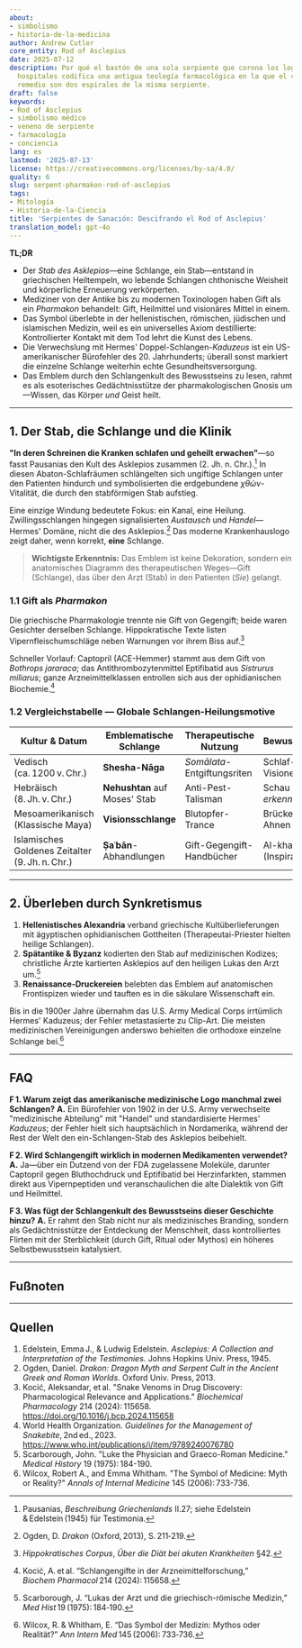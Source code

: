 ```yaml
---
about:
- simbolismo
- historia-de-la-medicina
author: Andrew Cutler
core_entity: Rod of Asclepius
date: 2025-07-12
description: Por qué el bastón de una sola serpiente que corona los logotipos de los
  hospitales codifica una antigua teología farmacológica en la que el veneno y el
  remedio son dos espirales de la misma serpiente.
draft: false
keywords:
- Rod of Asclepius
- simbolismo médico
- veneno de serpiente
- farmacología
- conciencia
lang: es
lastmod: '2025-07-13'
license: https://creativecommons.org/licenses/by-sa/4.0/
quality: 6
slug: serpent-pharmakon-rod-of-asclepius
tags:
- Mitología
- Historia-de-la-Ciencia
title: 'Serpientes de Sanación: Descifrando el Rod of Asclepius'
translation_model: gpt-4o
---
```


**TL;DR**

- Der *Stab des Asklepios*—eine Schlange, ein Stab—entstand in griechischen Heiltempeln, wo lebende Schlangen chthonische Weisheit und körperliche Erneuerung verkörperten.  
- Mediziner von der Antike bis zu modernen Toxinologen haben Gift als ein *Pharmakon* behandelt: Gift, Heilmittel und visionäres Mittel in einem.  
- Das Symbol überlebte in der hellenistischen, römischen, jüdischen und islamischen Medizin, weil es ein universelles Axiom destillierte: Kontrollierter Kontakt mit dem Tod lehrt die Kunst des Lebens.  
- Die Verwechslung mit Hermes' Doppel-Schlangen-*Kaduzeus* ist ein US-amerikanischer Bürofehler des 20. Jahrhunderts; überall sonst markiert die einzelne Schlange weiterhin echte Gesundheitsversorgung.  
- Das Emblem durch den Schlangenkult des Bewusstseins zu lesen, rahmt es als esoterisches Gedächtnisstütze der pharmakologischen Gnosis um—Wissen, das Körper *und* Geist heilt.  

---

## 1. Der Stab, die Schlange und die Klinik

**"In deren Schreinen die Kranken schlafen und geheilt erwachen"**—so fasst Pausanias den Kult des Asklepios zusammen (2. Jh. n. Chr.).[^1] 
In diesen Abaton-Schlafräumen schlängelten sich ungiftige Schlangen unter den Patienten hindurch und symbolisierten die erdgebundene *χθών*-Vitalität, die durch den stabförmigen Stab aufstieg.

Eine einzige Windung bedeutete Fokus: ein Kanal, eine Heilung. Zwillingsschlangen hingegen signalisierten *Austausch* und *Handel*—Hermes' Domäne, nicht die des Asklepios.[^2] 
Das moderne Krankenhauslogo zeigt daher, wenn korrekt, **eine** Schlange.

> **Wichtigste Erkenntnis:** Das Emblem ist keine Dekoration, sondern ein anatomisches Diagramm des therapeutischen Weges—Gift (Schlange), das über den Arzt (Stab) in den Patienten (*Sie*) gelangt.

### 1.1 Gift als *Pharmakon*

Die griechische Pharmakologie trennte nie Gift von Gegengift; beide waren Gesichter derselben Schlange. 
Hippokratische Texte listen Vipernfleischumschläge neben Warnungen vor ihrem Biss auf.[^3]

Schneller Vorlauf: Captopril (ACE-Hemmer) stammt aus dem Gift von *Bothrops jararaca*; das Antithrombozytenmittel Eptifibatid aus *Sistrurus miliarus*; ganze Arzneimittelklassen entrollen sich aus der ophidianischen Biochemie.[^4]

### 1.2 Vergleichstabelle — Globale Schlangen-Heilungsmotive

| Kultur & Datum | Emblematische Schlange | Therapeutische Nutzung | Bewusstseinsmotiv |
|---------------|-------------------|-----------------|---------------------|
| Vedisch (ca. 1200 v. Chr.) | **Shesha-Nāga** | *Somālata*-Entgiftungsriten | Schlaf-Yoga-Visionen |
| Hebräisch (8. Jh. v. Chr.) | **Nehushtan** auf Moses' Stab | Anti-Pest-Talisman | Schau → lebe → *erkenne* |
| Mesoamerikanisch (Klassische Maya) | **Visionsschlange** | Blutopfer-Trance | Brücke zu den Ahnen |
| Islamisches Goldenes Zeitalter (9. Jh. n. Chr.) | **Ṣaʿbān**-Abhandlungen | Gift-Gegengift-Handbücher | Al-khawāṭir (Inspiration) |

---

## 2. Überleben durch Synkretismus

1. **Hellenistisches Alexandria** verband griechische Kultüberlieferungen mit ägyptischen ophidianischen Gottheiten (Therapeutai-Priester hielten heilige Schlangen).  
2. **Spätantike & Byzanz** kodierten den Stab auf medizinischen Kodizes; christliche Ärzte kartierten Asklepios auf den heiligen Lukas den Arzt um.[^5]  
3. **Renaissance-Druckereien** belebten das Emblem auf anatomischen Frontispizen wieder und tauften es in die säkulare Wissenschaft ein.  

Bis in die 1900er Jahre übernahm das U.S. Army Medical Corps irrtümlich Hermes' Kaduzeus; der Fehler metastasierte zu Clip-Art. Die meisten medizinischen Vereinigungen anderswo behielten die orthodoxe einzelne Schlange bei.[^6]

---

## FAQ

**F 1. Warum zeigt das amerikanische medizinische Logo manchmal zwei Schlangen?** 
**A.** Ein Bürofehler von 1902 in der U.S. Army verwechselte "medizinische Abteilung" mit "Handel" und standardisierte Hermes' *Kaduzeus*; der Fehler hielt sich hauptsächlich in Nordamerika, während der Rest der Welt den ein-Schlangen-Stab des Asklepios beibehielt. 

**F 2. Wird Schlangengift wirklich in modernen Medikamenten verwendet?** 
**A.** Ja—über ein Dutzend von der FDA zugelassene Moleküle, darunter Captopril gegen Bluthochdruck und Eptifibatid bei Herzinfarkten, stammen direkt aus Vipernpeptiden und veranschaulichen die alte Dialektik von Gift und Heilmittel. 

**F 3. Was fügt der Schlangenkult des Bewusstseins dieser Geschichte hinzu?** 
**A.** Er rahmt den Stab nicht nur als medizinisches Branding, sondern als Gedächtnisstütze der Entdeckung der Menschheit, dass kontrolliertes Flirten mit der Sterblichkeit (durch Gift, Ritual oder Mythos) ein höheres Selbstbewusstsein katalysiert. 

---

## Fußnoten

[^1]: Pausanias, *Beschreibung Griechenlands* II.27; siehe Edelstein & Edelstein (1945) für Testimonia.  
[^2]: Ogden, D. *Drakon* (Oxford, 2013), S. 211‑219.  
[^3]: *Hippokratisches Corpus*, *Über die Diät bei akuten Krankheiten* §42.  
[^4]: Kocić, A. et al. “Schlangengifte in der Arzneimittelforschung,” *Biochem Pharmacol* 214 (2024): 115658.  
[^5]: Scarborough, J. “Lukas der Arzt und die griechisch-römische Medizin,” *Med Hist* 19 (1975): 184‑190.  
[^6]: Wilcox, R. & Whitham, E. “Das Symbol der Medizin: Mythos oder Realität?” *Ann Intern Med* 145 (2006): 733‑736.

---

## Quellen

1. Edelstein, Emma J., & Ludwig Edelstein. *Asclepius: A Collection and Interpretation of the Testimonies*. Johns Hopkins Univ. Press, 1945. 
2. Ogden, Daniel. *Drakon: Dragon Myth and Serpent Cult in the Ancient Greek and Roman Worlds*. Oxford Univ. Press, 2013. 
3. Kocić, Aleksandar, et al. "Snake Venoms in Drug Discovery: Pharmacological Relevance and Applications." *Biochemical Pharmacology* 214 (2024): 115658. https://doi.org/10.1016/j.bcp.2024.115658 
4. World Health Organization. *Guidelines for the Management of Snakebite*, 2nd ed., 2023. https://www.who.int/publications/i/item/9789240076780 
5. Scarborough, John. "Luke the Physician and Graeco-Roman Medicine." *Medical History* 19 (1975): 184-190. 
6. Wilcox, Robert A., and Emma Whitham. "The Symbol of Medicine: Myth or Reality?" *Annals of Internal Medicine* 145 (2006): 733-736.
